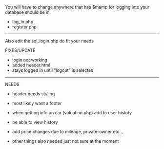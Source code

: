 You will have to change anywhere that has $mamp for logging into your database should be in:
* log_in.php
* register.php
-------------------------------------------
Also edit the sql_login.php do fit your needs

FIXES/UPDATE
* login not working
* added header.html
* stays logged in until "logout" is selected

----------------------------------------
NEEDS
* header needs styling
* most likely want a footer
* when getting info on car (valuation.php) add to user histoty
* be able to view history
* add price changes due to mileage, private-owner etc...

* other things also needed just not sure at the moment
  
  
